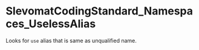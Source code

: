 # SlevomatCodingStandard_Namespaces_UselessAlias

Looks for `use` alias that is same as unqualified name.

